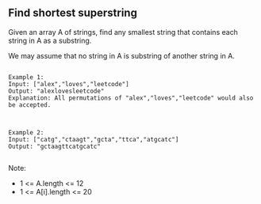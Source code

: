 ## Find shortest superstring

Given an array A of strings, find any smallest string that contains each string in A as a substring.

We may assume that no string in A is substring of another string in A.
```
 
Example 1:
Input: ["alex","loves","leetcode"]
Output: "alexlovesleetcode"
Explanation: All permutations of "alex","loves","leetcode" would also be accepted.  
  

  
Example 2:
Input: ["catg","ctaagt","gcta","ttca","atgcatc"]
Output: "gctaagttcatgcatc"
 
```
Note:  

- 1 <= A.length <= 12
- 1 <= A[i].length <= 20